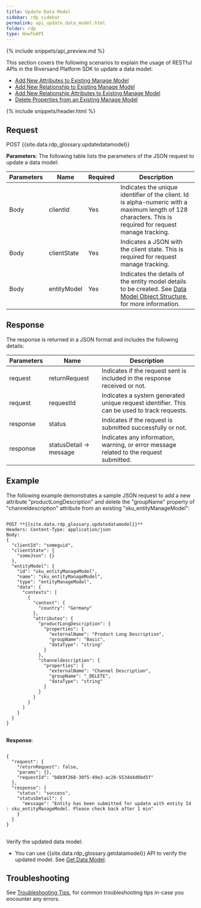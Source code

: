 ```yaml
---
title: Update Data Model
sidebar: rdp_sidebar
permalink: api_update_data_model.html
folder: rdp
type: HowToAPI
---
```


{% include snippets/api_preview.md %}

This section covers the following scenarios to explain the usage of RESTful APIs in the Riversand Platform SDK to update a data model:

* [Add New Attributes to Existing Manage Model](api_update_data_model_scenario1.html)
* [Add New Relationship to Existing Manage Model](api_update_data_model_scenario3.html)
* [Add New Relationship Attributes to Existing Manage Model](api_update_data_model_scenario4.html)
* [Delete Properties from an Existing Manage Model](api_update_data_model_scenario2.html)

{% include snippets/header.html %}

## Request

POST {{site.data.rdp_glossary.updatedatamodel}}

**Parameters**: The following table lists the parameters of the JSON request to update a data model:

| Parameters | Name | Required | Description |
|-------|--------|----------------|-------------|
| Body | clientId | Yes | Indicates the unique identifier of the client. Id is alpha-numeric with a maximum length of 128 characters. This is required for request manage tracking. |
| Body | clientState | Yes | Indicates a JSON with the client state. This is required for request manage tracking. |
| Body | entityModel | Yes | Indicates the details of the entity model details to be created. See [Data Model Object Structure](api_data_model_object_structure.html), for more information. |

## Response

The response is returned in a JSON format and includes the following details:

| Parameters | Name | Description |
|-------|--------|----------------|
| request | returnRequest | Indicates if the request sent is included in the response received or not. |
| request | requestId | Indicates a system generated unique request identifier. This can be used to track requests. |
| response | status | Indicates if the request is submitted successfully or not. |
| response | statusDetail -> message | Indicates any information, warning, or error message related to the request submitted. |

## Example

The following example demonstrates a sample JSON request to add a new attribute "productLongDescription" and delete the "groupName" property of "channeldescription" attribute from an existing "sku_entityManageModel":

<pre>
<code>
POST **{{site.data.rdp_glossary.updatedatamodel}}**
Headers: Content-Type: application/json
Body:
{
  "clientId": "someguid",
  "clientState": {
    "someJson": {}
  },
  "entityModel": {
    "id": "sku_entityManageModel",
    "name": "sku_entityManageModel",
    "type": "entityManageModel",
    "data": {
      "contexts": [
        {
          "context": {
            "country": "Germany"
          },
          "attributes": {
            "productLongDescription": {
              "properties": {
                "externalName": "Product Long Description",
                "groupName": "Basic",
                "dataType": "string"
              }
            },
            "channeldescription": {
              "properties": {
                "externalName": "Channel Description",
                "groupName": "_DELETE",
                "dataType": "string"
              }
            }
          }
        }
      ]
    }
  }
}
</code>
</pre> 

**Response**:
<pre>
<code>
{
  "request": {
    "returnRequest": false,
    "params": {},
    "requestId": "b8b9f268-30f5-49e3-ac20-5534d4d0bd5f"
  },
  "response": {
    "status": "success",
    "statusDetail": {
      "message": "Entity has been submitted for update with entity Id : sku_entityManageModel. Please check back after 1 min"
    }
  }
}
</code>
</pre>

Verify the updated data model:
* You can use {{site.data.rdp_glossary.getdatamodel}} API to verify the updated model. See [Get Data Model](api_get_data_model.html).

## Troubleshooting

See [Troubleshooting Tips](api_troubleshooting_tips.html), for common troubleshooting tips in-case you encounter any errors.